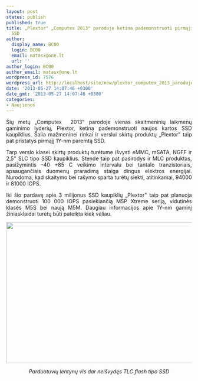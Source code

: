 ```yaml
---
layout: post
status: publish
published: true
title: „Plextor" „Computex 2013" parodoje ketina pademonstruoti pirmąjį 1Y-nm paremtą
  SSD
author:
  display_name: BC00
  login: BC00
  email: matasx@one.lt
  url: ''
author_login: BC00
author_email: matasx@one.lt
wordpress_id: 7576
wordpress_url: http://localhost/site/new/plextor_computex_2013_parodoje_ketina_pademosntruoti_pirmaji_1ynm_paremta_ssd/
date: '2013-05-27 14:07:46 +0300'
date_gmt: '2013-05-27 14:07:46 +0300'
categories:
- Naujienos
---
```

<p style="text-align: justify;">
	&Scaron;ių metų &bdquo;Computex&nbsp; 2013&quot; parodoje vienas skaitmeninių laikmenų gaminimo lyderių, Plextor, ketina pademonstruoti naujos kartos SSD kaupiklius. &Scaron;alia mažmeninei rinkai ir verslui skirtų produktų &bdquo;Plextor&quot; taip pat pristatys pirmąjį 1Y-nm paremtą SSD.</p>
<p style="text-align: justify;">
	Tarp verslo klasei skirtų produktų turėtume i&scaron;vysti eMMC, mSATA, NGFF ir 2,5&quot; SLC tipo SSD kaupiklius. Stende taip pat pasirodys ir MLC produktas, pasižymintis -40 +85 C veikimo intervalu bei tantalo tranzistoriais, apsaugančiais duomenų praradimą staiga dingus elektros energijai. Nurodoma, kad skaitymo bei ra&scaron;ymo sparta turėtų siekti, atitinkamai, 94000 ir 81000 IOPS.</p>
<p style="text-align: justify;">
	Iki &scaron;io pardavę apie 3 milijonus SSD kaupiklių &bdquo;Plextor&quot; taip pat planuoja demonstruoti 100 000 IOPS pasiekiančią M5P Xtreme seriją, vidutinės klasės M5S bei naują M5M. Daugiau informacijos apie 1Y-nm gaminį žiniasklaidai turėtų būti pateikta kiek vėliau.</p>
<p style="text-align: justify;">
	<img alt="" src="http://technews.lt/userfiles/plextorTLC.jpg" style="width: 520px; height: 382px;" /></p>
<p style="text-align: center;">
	<em>Parduotuvių lentynų vis dar nei&scaron;vydęs TLC flash tipo SSD </em></p>
